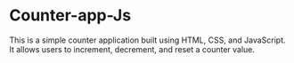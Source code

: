 # Counter-app-Js
This is a simple counter application built using HTML, CSS, and JavaScript. It allows users to increment, decrement, and reset a counter value.
